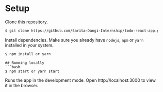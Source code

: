 # Setup
Clone this repository.
```bash
$ git clone https://github.com/Sarita-Dangi-Internship/todo-react-app.git
```
Install dependencies. Make sure you already have `nodejs`, `npm` or `yarn` installed in your system.
```bash
$ npm install or yarn
```
<!-- Make a copy of `.env.example` as `.env` file for environment variables.
```bash
$ cp .env.example .env
```
## Configure your .env file with
```
REACT_APP_GOOGLE_CLIENT_ID = <CLIENTID> //Keep same client id in both backend and frontend. Backend constant in .env keep: GOOGLE_CLIENT_ID:<CLIENTID>
REACT_APP_API_BASE_URI =http://localhost:8000/api/ -->
```
## Running locally
```bash
$ npm start or yarn start
```
Runs the app in the development mode.
Open http://localhost:3000 to view it in the browser.